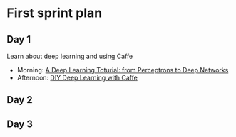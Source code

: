 # First sprint plan

## Day 1
Learn about deep learning and using Caffe

* Morning: [A Deep Learning Toturial: from Perceptrons to Deep Networks](http://www.toptal.com/machine-learning/an-introduction-to-deep-learning-from-perceptrons-to-deep-networks)
* Afternoon: [DIY Deep Learning with Caffe](http://www.slideshare.net/odsc/kate-saenkoodsc-workshop-diy-deep-learning-with-caffe?related=1)

## Day 2

## Day 3

